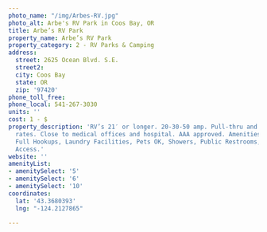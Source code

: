 ```yaml
---
photo_name: "/img/Arbes-RV.jpg"
photo_alt: Arbe's RV Park in Coos Bay, OR
title: Arbe’s RV Park
property_name: Arbe’s RV Park
property_category: 2 - RV Parks & Camping
address:
  street: 2625 Ocean Blvd. S.E.
  street2: 
  city: Coos Bay
  state: OR
  zip: '97420'
phone_toll_free: 
phone_local: 541-267-3030
units: ''
cost: 1 - $
property_description: 'RV’s 21′ or longer. 20-30-50 amp. Pull-thru and back-ins. Monthly/weekly
  rates. Close to medical offices and hospital. AAA approved. Amenities: Fifty Amp
  Full Hookups, Laundry Facilities, Pets OK, Showers, Public Restrooms, Cable, Internet
  Access.'
website: ''
amenityList:
- amenitySelect: '5'
- amenitySelect: '6'
- amenitySelect: '10'
coordinates:
  lat: '43.3680393'
  lng: "-124.2127865"

---
```

